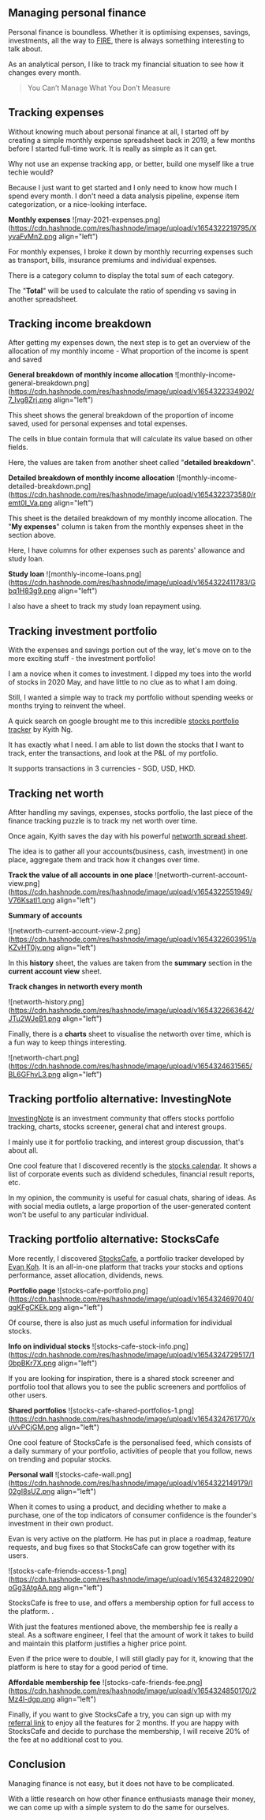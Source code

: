 ## Managing personal finance

Personal finance is boundless. Whether it is optimising expenses, savings, investments, all the way to [FIRE](https://www.investopedia.com/terms/f/financial-independence-retire-early-fire.asp), there is always something interesting to talk about.

As an analytical person, I like to track my financial situation to see how it changes every month.

> You Can’t Manage What You Don’t Measure

## Tracking expenses

Without knowing much about personal finance at all, I started off by creating a simple monthly expense spreadsheet back in 2019, a few months before I started full-time work. It is really as simple as it can get.

Why not use an expense tracking app, or better, build one myself like a true techie would?

Because I just want to get started and I only need to know how much I spend every month. I don't need a data analysis pipeline, expense item categorization, or a nice-looking interface.

**Monthly expenses**
![may-2021-expenses.png](https://cdn.hashnode.com/res/hashnode/image/upload/v1654322219795/XyvaFvMn2.png align="left")


For monthly expenses, I broke it down by monthly recurring expenses such as transport, bills, insurance premiums and individual expenses.

There is a category column to display the total sum of each category.

The "**Total**" will be used to calculate the ratio of spending vs saving in another spreadsheet.

## Tracking income breakdown

After getting my expenses down, the next step is to get an overview of the allocation of my monthly income - What proportion of the income is spent and saved


**General breakdown of monthly income allocation**
![monthly-income-general-breakdown.png](https://cdn.hashnode.com/res/hashnode/image/upload/v1654322334902/7_Ivg8Zrj.png align="left")


This sheet shows the general breakdown of the proportion of income saved, used for personal expenses and total expenses.

The cells in blue contain formula that will calculate its value based on other fields.

Here, the values are taken from another sheet called "**detailed breakdown**".

**Detailed breakdown of monthly income allocation**
![monthly-income-detailed-breakdown.png](https://cdn.hashnode.com/res/hashnode/image/upload/v1654322373580/remt0I_Va.png align="left")


This sheet is the detailed breakdown of my monthly income allocation. The "**My expenses**" column is taken from the monthly expenses sheet in the section above.

Here, I have columns for other expenses such as parents' allowance and study loan.

**Study loan**
![monthly-income-loans.png](https://cdn.hashnode.com/res/hashnode/image/upload/v1654322411783/Gbq1H83g9.png align="left")


I also have a sheet to track my study loan repayment using.

## Tracking investment portfolio

With the expenses and savings portion out of the way, let's move on to the more exciting stuff - the investment portfolio!

I am a novice when it comes to investment. I dipped my toes into the world of stocks in 2020 May, and have little to no clue as to what I am doing.

Still, I wanted a simple way to track my portfolio without spending weeks or months trying to reinvent the wheel.

A quick search on google brought me to this incredible [stocks portfolio tracker](https://investmentmoats.com/stock-market-commentary/portfolio-management/introducing-our-free-stock-portfolio-tracker-spreadsheet/) by Kyith Ng.

It has exactly what I need. I am able to list down the stocks that I want to track, enter the transactions, and look at the P&L of my portfolio.

It supports transactions in 3 currencies - SGD, USD, HKD.

## Tracking net worth

Aftter handling my savings, expenses, stocks portfolio, the last piece of the finance tracking puzzle is to track my net worth over time.

Once again, Kyith saves the day with his powerful [networth spread sheet](https://investmentmoats.com/wealth-building-2/dont-track-your-expenses-or-budget-first-plot-your-net-worth-instead/).

The idea is to gather all your accounts(business, cash, investment) in one place, aggregate them and track how it changes over time.

**Track the value of all accounts in one place**
![networth-current-account-view.png](https://cdn.hashnode.com/res/hashnode/image/upload/v1654322551949/V76Ksatl1.png align="left")

**Summary of accounts**

![networth-current-account-view-2.png](https://cdn.hashnode.com/res/hashnode/image/upload/v1654322603951/aKZvHT0jv.png align="left")


In this **history** sheet, the values are taken from the **summary** section in the **current account view** sheet.

**Track changes in networth every month**

![networth-history.png](https://cdn.hashnode.com/res/hashnode/image/upload/v1654322663642/JTu2WJeB1.png align="left")


Finally, there is a **charts** sheet to visualise the networth over time, which is a fun way to keep things interesting.

![networth-chart.png](https://cdn.hashnode.com/res/hashnode/image/upload/v1654324631565/BL6GFhvL3.png align="left")

## Tracking portfolio alternative: InvestingNote

[InvestingNote](https://www.investingnote.com/) is an investment community that offers stocks portfolio tracking, charts, stocks screener, general chat and interest groups.

I mainly use it for portfolio tracking, and interest group discussion, that's about all.

One cool feature that I discovered recently is the [stocks calendar](https://www.investingnote.com/stock_events/calendar). It shows a list of corporate events such as dividend schedules, financial result reports, etc.

In my opinion, the community is useful for casual chats, sharing of ideas. As with social media outlets, a large proportion of the user-generated content won't be useful to any particular individual.

## Tracking portfolio alternative: StocksCafe

More recently, I discovered [StocksCafe](https://stocks.cafe/), a portfolio tracker developed by [Evan Koh](https://evankoh.com/). It is an all-in-one platform that tracks your stocks and options performance, asset allocation, dividends, news.

**Portfolio page**
![stocks-cafe-portfolio.png](https://cdn.hashnode.com/res/hashnode/image/upload/v1654324697040/qgKFgCKEk.png align="left")


Of course, there is also just as much useful information for individual stocks.


**Info on individual stocks**
![stocks-cafe-stock-info.png](https://cdn.hashnode.com/res/hashnode/image/upload/v1654324729517/10bpBKr7X.png align="left")


If you are looking for inspiration, there is a shared stock screener and portfolio tool that allows you to see the public screeners and portfolios of other users.


**Shared portfolios**
![stocks-cafe-shared-portfolios-1.png](https://cdn.hashnode.com/res/hashnode/image/upload/v1654324761770/xuVvPCjGM.png align="left")


One cool feature of StocksCafe is the personalised feed, which consists of a daily summary of your portfolio, activities of people that you follow, news on trending and popular stocks.


**Personal wall**
![stocks-cafe-wall.png](https://cdn.hashnode.com/res/hashnode/image/upload/v1654322149179/I02gI8sUZ.png align="left")



When it comes to using a product, and deciding whether to make a purchase, one of the top indicators of consumer confidence is the founder's investment in their own product.

Evan is very active on the platform. He has put in place a roadmap, feature requests, and bug fixes so that StocksCafe can grow together with its users.


![stocks-cafe-friends-access-1.png](https://cdn.hashnode.com/res/hashnode/image/upload/v1654324822090/oGg3AtgAA.png align="left")

StocksCafe is free to use, and offers a membership option for full access to the platform. .

With just the features mentioned above, the membership fee is really a steal. As a software engineer, I feel that the amount of work it takes to build and maintain this platform justifies a higher price point.

Even if the price were to double, I will still gladly pay for it, knowing that the platform is here to stay for a good period of time.


**Affordable membership fee**
![stocks-cafe-friends-fee.png](https://cdn.hashnode.com/res/hashnode/image/upload/v1654324850170/2Mz4l-dgp.png align="left")


Finally, if you want to give StocksCafe a try, you can sign up with my [referral link](https://stocks.cafe/user/tosignup?referral_code=Oh7uq03) to enjoy all the features for 2 months. If you are happy with StocksCafe and decide to purchase the membership, I will receive 20% of the fee at no additional cost to you.

## Conclusion

Managing finance is not easy, but it does not have to be complicated.

With a little research on how other finance enthusiasts manage their money, we can come up with a simple system to do the same for ourselves.